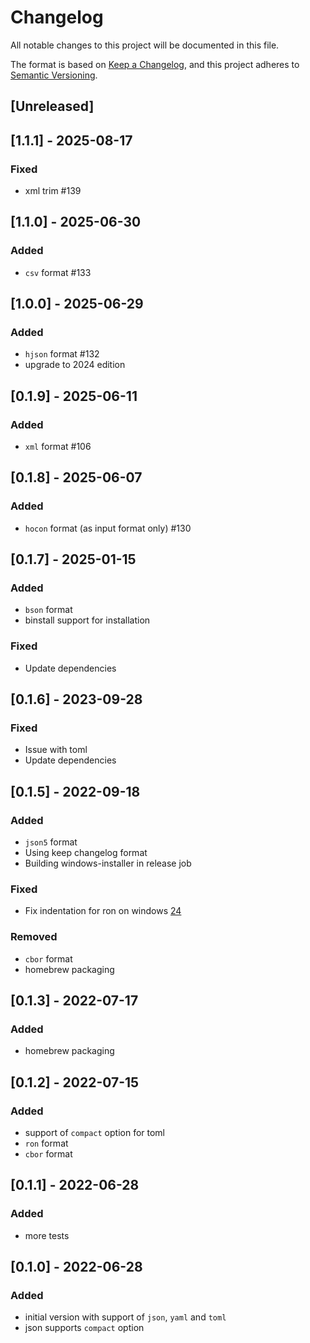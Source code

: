 # Changelog
All notable changes to this project will be documented in this file.

The format is based on [Keep a Changelog](https://keepachangelog.com/en/1.0.0/),
and this project adheres to [Semantic Versioning](https://semver.org/spec/v2.0.0.html).

## [Unreleased]

## [1.1.1] - 2025-08-17
### Fixed
- xml trim #139

## [1.1.0] - 2025-06-30
### Added
- `csv` format #133

## [1.0.0] - 2025-06-29
### Added
- `hjson` format #132
- upgrade to 2024 edition

## [0.1.9] - 2025-06-11
### Added
- `xml` format #106

## [0.1.8] - 2025-06-07
### Added
- `hocon` format (as input format only) #130

## [0.1.7] - 2025-01-15
### Added
- `bson` format
- binstall support for installation
### Fixed
- Update dependencies

## [0.1.6] - 2023-09-28
### Fixed
- Issue with toml
- Update dependencies

## [0.1.5] - 2022-09-18
### Added
- `json5` format
- Using keep changelog format
- Building windows-installer in release job
### Fixed
- Fix indentation for ron on windows [24](https://github.com/oriontvv/convfmt/pull/24)
### Removed
- `cbor` format
- homebrew packaging

## [0.1.3]  - 2022-07-17
### Added
- homebrew packaging

## [0.1.2] - 2022-07-15
### Added
- support of `compact` option for toml
- `ron` format
- `cbor` format

## [0.1.1] - 2022-06-28
### Added
- more tests

## [0.1.0] - 2022-06-28
### Added
- initial version with support of `json`, `yaml` and `toml`
- json supports `compact` option
